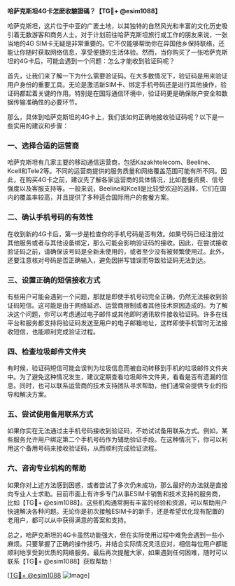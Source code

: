 **哈萨克斯坦4G卡怎麽收驗證碼？【TG💪+ @esim1088】**

哈萨克斯坦，这片位于中亚的广袤土地，以其独特的自然风光和丰富的文化历史吸引着无数游客和商务人士。对于计划前往哈萨克斯坦旅行或工作的朋友来说，一张当地的4G SIM卡无疑是非常重要的。它不仅能够帮助你在异国他乡保持联络，还能让你随时获取网络信息，享受便捷的生活体验。然而，当你购买了一张哈萨克斯坦的4G卡后，可能会遇到一个问题：怎么才能收到验证码呢？

首先，让我们来了解一下为什么需要验证码。在大多数情况下，验证码是用来验证用户身份的重要工具。无论是激活新SIM卡、绑定手机号码还是进行其他操作，验证码都起着关键的作用。特别是在国际通信环境中，验证码更是确保账户安全和数据传输准确性的必要环节。

那么，具体到哈萨克斯坦的4G卡上，我们该如何正确地接收验证码呢？以下是一些实用的建议和步骤：

### 一、选择合适的运营商

哈萨克斯坦有几家主要的移动通信运营商，包括Kazakhtelecom、Beeline、Kcell和Tele2等。不同的运营商提供的服务质量和网络覆盖范围可能有所不同。因此，在购买4G卡之前，建议先了解各家运营商的具体情况，比如套餐资费、信号强度以及客服支持等。一般来说，Beeline和Kcell是比较受欢迎的选择，它们在国内的覆盖率较高，并且提供了多种适合国际用户的套餐方案。

### 二、确认手机号码的有效性

在收到新的4G卡后，第一步是检查你的手机号码是否有效。如果号码已经注册过其他服务或者与其他设备绑定，那么可能会影响验证码的接收。因此，在尝试接收验证码之前，请确保该号码是全新未使用的，或者至少没有被频繁使用过。此外，还要注意核对号码是否正确输入，避免因拼写错误而导致验证码无法到达。

### 三、设置正确的短信接收方式

有些用户可能会遇到一个问题，那就是即使手机号码完全正确，仍然无法接收到验证码短信。这可能是由于网络延迟、运营商限制或者其他技术原因造成的。为了解决这个问题，你可以考虑通过电子邮件或其他即时通讯软件接收验证码。许多在线平台和服务都支持将验证码发送至用户的电子邮箱地址，这样即使手机暂时无法接收短信，也能顺利完成验证过程。

### 四、检查垃圾邮件文件夹

有时候，验证码短信可能会误判为垃圾信息而被自动转移到手机的垃圾邮件文件夹中。为了避免这种情况发生，建议定期查看垃圾邮件文件夹，看看是否有遗漏的信息。同时，也可以联系运营商的技术支持团队寻求帮助，他们通常会提供专业的指导和解决方案。

### 五、尝试使用备用联系方式

如果你实在无法通过主手机号码接收到验证码，不妨试试备用联系方式。例如，某些服务允许用户绑定第二个手机号码作为辅助验证手段。在这种情况下，你可以利用这个备用号码来接收验证码，从而顺利完成验证流程。

### 六、咨询专业机构的帮助

如果你对上述方法感到困惑，或者尝试了多次仍未成功，那么最好的办法就是直接向专业人士求助。目前市面上有许多专门从事ESIM卡销售和技术支持的服务商，比如【TG💪+ @esim1088】。这些机构通常拥有丰富的经验和资源，可以帮助用户快速解决各种问题。无论你是初次接触ESIM卡的新手，还是希望优化现有配置的老用户，都可以从中获得满意的答案和支持。

总之，哈萨克斯坦的4G卡虽然功能强大，但在实际使用过程中难免会遇到一些小麻烦。只要掌握了正确的操作技巧，并结合实际情况灵活应对，相信每位用户都能顺利地享受到优质的网络服务。最后再次提醒大家，如果遇到任何困难，随时可以联系【TG💪+ @esim1088】获取帮助！

[[TG💪+ @esim1088](https://t.me/s/esim1088) ![Image](https://i.postimg.cc/4NQfJmqS/Snipaste-2025-05-13-00-14-12.png)]